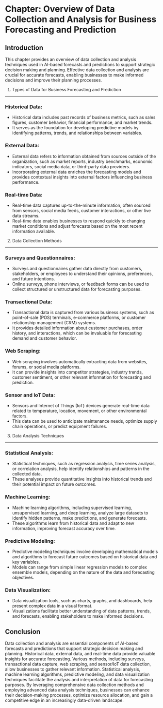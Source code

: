 Chapter: Overview of Data Collection and Analysis for Business Forecasting and Prediction
=========================================================================================

Introduction
------------

This chapter provides an overview of data collection and analysis techniques used in AI-based forecasts and predictions to support strategic decision making and planning. Effective data collection and analysis are crucial for accurate forecasts, enabling businesses to make informed decisions and improve their planning processes.

1. Types of Data for Business Forecasting and Prediction
--------------------------------------------------------

### Historical Data:

* Historical data includes past records of business metrics, such as sales figures, customer behavior, financial performance, and market trends.
* It serves as the foundation for developing predictive models by identifying patterns, trends, and relationships between variables.

### External Data:

* External data refers to information obtained from sources outside of the organization, such as market reports, industry benchmarks, economic indicators, social media data, or third-party data providers.
* Incorporating external data enriches the forecasting models and provides contextual insights into external factors influencing business performance.

### Real-time Data:

* Real-time data captures up-to-the-minute information, often sourced from sensors, social media feeds, customer interactions, or other live data streams.
* Real-time data enables businesses to respond quickly to changing market conditions and adjust forecasts based on the most recent information available.

2. Data Collection Methods
--------------------------

### Surveys and Questionnaires:

* Surveys and questionnaires gather data directly from customers, stakeholders, or employees to understand their opinions, preferences, and future intentions.
* Online surveys, phone interviews, or feedback forms can be used to collect structured or unstructured data for forecasting purposes.

### Transactional Data:

* Transactional data is captured from various business systems, such as point-of-sale (POS) terminals, e-commerce platforms, or customer relationship management (CRM) systems.
* It provides detailed information about customer purchases, order history, and interactions, which can be invaluable for forecasting demand and customer behavior.

### Web Scraping:

* Web scraping involves automatically extracting data from websites, forums, or social media platforms.
* It can provide insights into competitor strategies, industry trends, customer sentiment, or other relevant information for forecasting and prediction.

### Sensor and IoT Data:

* Sensors and Internet of Things (IoT) devices generate real-time data related to temperature, location, movement, or other environmental factors.
* This data can be used to anticipate maintenance needs, optimize supply chain operations, or predict equipment failures.

3. Data Analysis Techniques
---------------------------

### Statistical Analysis:

* Statistical techniques, such as regression analysis, time series analysis, or correlation analysis, help identify relationships and patterns in the collected data.
* These analyses provide quantitative insights into historical trends and their potential impact on future outcomes.

### Machine Learning:

* Machine learning algorithms, including supervised learning, unsupervised learning, and deep learning, analyze large datasets to identify hidden patterns, make predictions, and generate forecasts.
* These algorithms learn from historical data and adapt to new information, improving forecast accuracy over time.

### Predictive Modeling:

* Predictive modeling techniques involve developing mathematical models and algorithms to forecast future outcomes based on historical data and key variables.
* Models can range from simple linear regression models to complex ensemble models, depending on the nature of the data and forecasting objectives.

### Data Visualization:

* Data visualization tools, such as charts, graphs, and dashboards, help present complex data in a visual format.
* Visualizations facilitate better understanding of data patterns, trends, and forecasts, enabling stakeholders to make informed decisions.

Conclusion
----------

Data collection and analysis are essential components of AI-based forecasts and predictions that support strategic decision making and planning. Historical data, external data, and real-time data provide valuable insights for accurate forecasting. Various methods, including surveys, transactional data capture, web scraping, and sensor/IoT data collection, allow businesses to gather relevant information. Statistical analysis, machine learning algorithms, predictive modeling, and data visualization techniques facilitate the analysis and interpretation of data for forecasting purposes. By leveraging comprehensive data collection methods and employing advanced data analysis techniques, businesses can enhance their decision-making processes, optimize resource allocation, and gain a competitive edge in an increasingly data-driven landscape.
